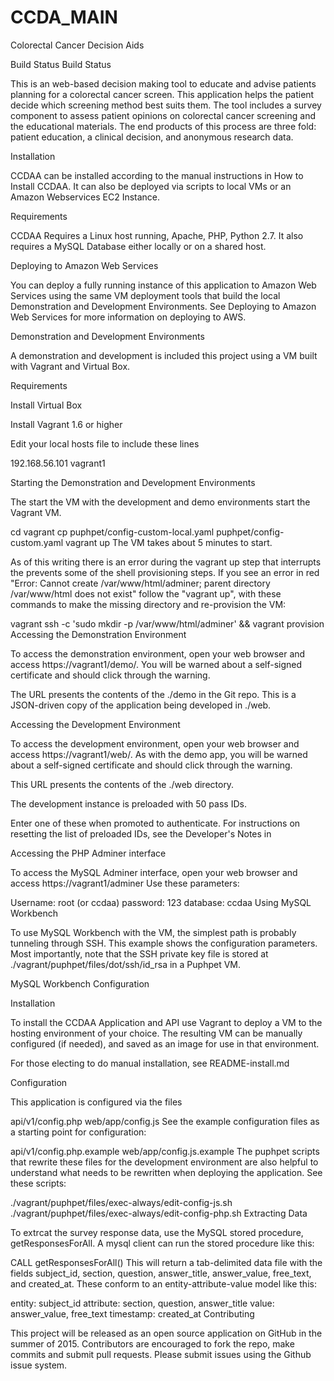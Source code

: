 # CCDA_MAIN
Colorectal Cancer Decision Aids

Build Status Build Status

This is an web-based decision making tool to educate and advise patients planning for a colorectal cancer screen. This application helps the patient decide which screening method best suits them. The tool includes a survey component to assess patient opinions on colorectal cancer screening and the educational materials. The end products of this process are three fold: patient education, a clinical decision, and anonymous research data.

Installation

CCDAA can be installed according to the manual instructions in How to Install CCDAA. It can also be deployed via scripts to local VMs or an Amazon Webservices EC2 Instance.

Requirements

CCDAA Requires a Linux host running, Apache, PHP, Python 2.7. It also requires a MySQL Database either locally or on a shared host.

Deploying to Amazon Web Services

You can deploy a fully running instance of this application to Amazon Web Services using the same VM deployment tools that build the local Demonstration and Development Environments. See Deploying to Amazon Web Services for more information on deploying to AWS.

Demonstration and Development Environments

A demonstration and development is included this project using a VM built with Vagrant and Virtual Box.

Requirements

Install Virtual Box

Install Vagrant 1.6 or higher

Edit your local hosts file to include these lines

192.168.56.101 vagrant1

Starting the Demonstration and Development Environments

The start the VM with the development and demo environments start the Vagrant VM.

cd vagrant
cp puphpet/config-custom-local.yaml puphpet/config-custom.yaml
vagrant up
The VM takes about 5 minutes to start.

As of this writing there is an error during the vagrant up step that interrupts the prevents some of the shell provisioning steps. If you see an error in red "Error: Cannot create /var/www/html/adminer; parent directory /var/www/html does not exist" follow the "vagrant up", with these commands to make the missing directory and re-provision the VM:

vagrant ssh -c 'sudo mkdir -p  /var/www/html/adminer' && vagrant provision
Accessing the Demonstration Environment

To access the demonstration environment, open your web browser and access https://vagrant1/demo/. You will be warned about a self-signed certificate and should click through the warning.

The URL presents the contents of the ./demo in the Git repo. This is a JSON-driven copy of the application being developed in ./web.

Accessing the Development Environment

To access the development environment, open your web browser and access https://vagrant1/web/. As with the demo app, you will be warned about a self-signed certificate and should click through the warning.

This URL presents the contents of the ./web directory.

The development instance is preloaded with 50 pass IDs.

Enter one of these when promoted to authenticate. For instructions on resetting the list of preloaded IDs, see the Developer's Notes in

Accessing the PHP Adminer interface

To access the MySQL Adminer interface, open your web browser and access https://vagrant1/adminer Use these parameters:

Username: root (or ccdaa)
password: 123
database: ccdaa
Using MySQL Workbench

To use MySQL Workbench with the VM, the simplest path is probably tunneling through SSH. This example shows the configuration parameters. Most importantly, note that the SSH private key file is stored at ./vagrant/puphpet/files/dot/ssh/id_rsa in a Puphpet VM.

MySQL Workbench Configuration

Installation

To install the CCDAA Application and API use Vagrant to deploy a VM to the hosting environment of your choice. The resulting VM can be manually configured (if needed), and saved as an image for use in that environment.

For those electing to do manual installation, see README-install.md

Configuration

This application is configured via the files

api/v1/config.php
web/app/config.js
See the example configuration files as a starting point for configuration:

api/v1/config.php.example
web/app/config.js.example
The puphpet scripts that rewrite these files for the development environment are also helpful to understand what needs to be rewritten when deploying the application. See these scripts:

./vagrant/puphpet/files/exec-always/edit-config-js.sh
./vagrant/puphpet/files/exec-always/edit-config-php.sh
Extracting Data

To extrcat the survey response data, use the MySQL stored procedure, getResponsesForAll. A mysql client can run the stored procedure like this:

CALL getResponsesForAll()
This will return a tab-delimited data file with the fields subject_id, section, question, answer_title, answer_value, free_text, and created_at. These conform to an entity-attribute-value model like this:

entity: subject_id
attribute: section, question, answer_title
value: answer_value, free_text
timestamp: created_at
Contributing

This project will be released as an open source application on GitHub in the summer of 2015. Contributors are encouraged to fork the repo, make commits and submit pull requests. Please submit issues using the Github issue system.
